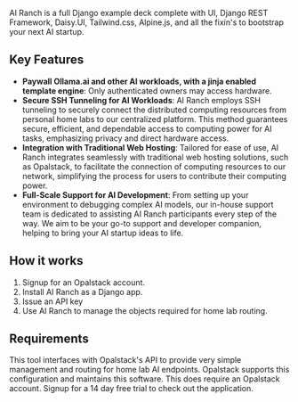 AI Ranch is a full Django example deck complete with UI, Django REST Framework, Daisy.UI, Tailwind.css, Alpine.js, and all the fixin's to bootstrap your next AI startup.

## Key Features

- **Paywall Ollama.ai and other AI workloads, with a jinja enabled template engine**: Only authenticated owners may access hardware.
- **Secure SSH Tunneling for AI Workloads**: AI Ranch employs SSH tunneling to securely connect the distributed computing resources from personal home labs to our centralized platform. This method guarantees secure, efficient, and dependable access to computing power for AI tasks, emphasizing privacy and direct hardware access.
- **Integration with Traditional Web Hosting**: Tailored for ease of use, AI Ranch integrates seamlessly with traditional web hosting solutions, such as Opalstack, to facilitate the connection of computing resources to our network, simplifying the process for users to contribute their computing power.
- **Full-Scale Support for AI Development**: From setting up your environment to debugging complex AI models, our in-house support team is dedicated to assisting AI Ranch participants every step of the way. We aim to be your go-to support and developer companion, helping to bring your AI startup ideas to life.

## How it works
1. Signup for an Opalstack account.
2. Install AI Ranch as a Django app.
3. Issue an API key
4. Use AI Ranch to manage the objects required for home lab routing.

## Requirements

This tool interfaces with Opalstack's API to provide very simple management and routing for home lab AI endpoints.
Opalstack supports this configuration and maintains this software.
This does require an Opalstack account. Signup for a 14 day free trial to check out the application.


